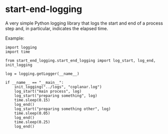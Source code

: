 # start-end-logging
A very simple Python logging library that logs the start and end of a process step and, in particular, indicates the elapsed time.

Example:
```
import logging
import time

from start_end_logging.start_end_logging import log_start, log_end, init_logging

log = logging.getLogger(__name__)

if __name__ == "__main__":
    init_logging("../logs", "coplanar.log")
    log_start("main process", log)
    log_start("preparing something", log)
    time.sleep(0.15)
    log_end()
    log_start("preparing something other", log)
    time.sleep(0.05)
    log_end()
    time.sleep(0.25)
    log_end()
```